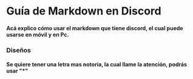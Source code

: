 # Guía de Markdown en Discord

#### Acá explico cómo usar el markdown que tiene discord, el cual puede usarse en móvil y en Pc.


### Diseños 
#### Se quiere tener una letra mas notoria, la cual llame la atención, podrás usar "*"
